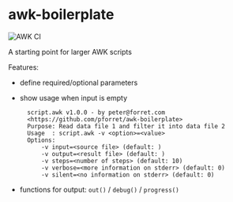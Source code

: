 # awk-boilerplate
![AWK CI](https://github.com/pforret/awk-boilerplate/actions)

A starting point for larger AWK scripts

Features:

* define required/optional parameters
* show usage when input is empty

		script.awk v1.0.0 - by peter@forret.com
		<https://github.com/pforret/awk-boilerplate>
		Purpose: Read data file 1 and filter it into data file 2
		Usage  : script.awk -v <option>=<value>
		Options:
			-v input=<source file> (default: )
			-v output=<result file> (default: )
			-v steps=<number of steps> (default: 10)
			-v verbose=<more information on stderr> (default: 0)
			-v silent=<no information on stderr> (default: 0)

* functions for output: `out()` / `debug()` / `progress()`
